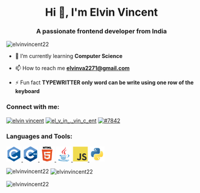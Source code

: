 

<h1 align="center">Hi 👋, I'm Elvin Vincent</h1>
<h3 align="center">A passionate frontend developer from India</h3>

<p align="left"> <img src="https://komarev.com/ghpvc/?username=elvinvincent22&label=Profile%20views&color=0e75b6&style=flat" alt="elvinvincent22" /> </p>

- 🌱 I’m currently learning **Computer Science**

- 📫 How to reach me **elvinva2271@gmail.com**

- ⚡ Fun fact **TYPEWRITTER only word can be write using one row of the keyboard**

<h3 align="left">Connect with me:</h3>
<p align="left">
<a href="https://fb.com/elvin vincent" target="blank"><img align="center" src="https://raw.githubusercontent.com/rahuldkjain/github-profile-readme-generator/master/src/images/icons/Social/facebook.svg" alt="elvin vincent" height="30" width="40" /></a>
<a href="https://instagram.com/el_v_in_._vin_c_ent" target="blank"><img align="center" src="https://raw.githubusercontent.com/rahuldkjain/github-profile-readme-generator/master/src/images/icons/Social/instagram.svg" alt="el_v_in_._vin_c_ent" height="30" width="40" /></a>
<a href="https://discord.gg/#7842" target="blank"><img align="center" src="https://raw.githubusercontent.com/rahuldkjain/github-profile-readme-generator/master/src/images/icons/Social/discord.svg" alt="#7842" height="30" width="40" /></a>
</p>

<h3 align="left">Languages and Tools:</h3>
<p align="left"> <a href="https://www.cprogramming.com/" target="_blank" rel="noreferrer"> <img src="https://raw.githubusercontent.com/devicons/devicon/master/icons/c/c-original.svg" alt="c" width="40" height="40"/> </a> <a href="https://www.w3schools.com/cpp/" target="_blank" rel="noreferrer"> <img src="https://raw.githubusercontent.com/devicons/devicon/master/icons/cplusplus/cplusplus-original.svg" alt="cplusplus" width="40" height="40"/> </a> <a href="https://www.w3.org/html/" target="_blank" rel="noreferrer"> <img src="https://raw.githubusercontent.com/devicons/devicon/master/icons/html5/html5-original-wordmark.svg" alt="html5" width="40" height="40"/> </a> <a href="https://www.java.com" target="_blank" rel="noreferrer"> <img src="https://raw.githubusercontent.com/devicons/devicon/master/icons/java/java-original.svg" alt="java" width="40" height="40"/> </a> <a href="https://developer.mozilla.org/en-US/docs/Web/JavaScript" target="_blank" rel="noreferrer"> <img src="https://raw.githubusercontent.com/devicons/devicon/master/icons/javascript/javascript-original.svg" alt="javascript" width="40" height="40"/> </a> <a href="https://www.python.org" target="_blank" rel="noreferrer"> <img src="https://raw.githubusercontent.com/devicons/devicon/master/icons/python/python-original.svg" alt="python" width="40" height="40"/> </a> </p>

<p><img align="left" src="https://github-readme-stats.vercel.app/api/top-langs?username=elvinvincent22&show_icons=true&locale=en&layout=compact" alt="elvinvincent22" /></p>

<p>&nbsp;<img align="center" src="https://github-readme-stats.vercel.app/api?username=elvinvincent22&show_icons=true&locale=en" alt="elvinvincent22" /></p>

<p><img align="center" src="https://github-readme-streak-stats.herokuapp.com/?user=elvinvincent22&" alt="elvinvincent22" /></p>
